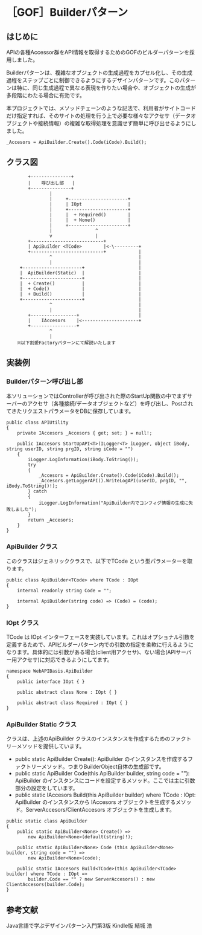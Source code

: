 # ［GOF］Builderパターン

## はじめに
APIの各種Accessor群をAPI情報を取得するためのGOFのビルダーパターンを採用しました。

Builderパターンは、複雑なオブジェクトの生成過程をカプセル化し、その生成過程をステップごとに制御できるようにするデザインパターンです。このパターンは特に、同じ生成過程で異なる表現を作りたい場合や、オブジェクトの生成が多段階にわたる場合に有効です。

本プロジェクトでは、メソッドチェーンのような記法で、利用者がサイトコードだけ指定すれば、そのサイトの処理を行う上で必要な様々なアクセサ（データオブジェクトや接続情報）の複雑な取得処理を意識せず簡単に呼び出せるようにしました。

```_Accesors = ApiBuilder.Create().Code(iCode).Build();```

## クラス図
```
        +---------------+
        |    呼び出し部   |
        +---------------+
                |
                |     +----------------------+                  
                |     | IOpt                 |                   
                |     +----------------------+                  
                |     |  + Required()        |                 
                |     |  + None()            |                  
                |     +----------------------+                  
                |                ^            
                v                |
        +---------------------------+
        | ApiBuilder <TCode>        |<-\---------+
        +---------------------------+            |
                ^                                |
                |                                |
     +----------------------+                    |
     |  ApiBuilder(Static)  |                    |
     +----------------------+                    |
     |  + Create()          |                    |
     |  + Code()            |                    |
     |  + Build()           |                    |
     +----------------------+                    |
                ^                                |
                |                                |
        +-----------------+                      |
        |    IAccesors    |<---------------------+
        +-----------------+
                ^
                |    
    ※以下割愛Factoryパターンにて解説いたします
```


## 実装例
### Builderパターン呼び出し部
本ソリューションではControllerが呼び出された際のStartUp関数の中でまずサーバーのアクセサ（各種接続/データオブジェクトなど）を呼び出し、PostされてきたリクエストパラメータをDBに保存しています。

```
public class APIUtility
{
    private IAccesors _Accesors { get; set; } = null!;

    public IAccesors StartUpAPI<T>(ILogger<T> iLogger, object iBody, string userID, string prgID, string iCode = "")
    {
        iLogger.LogInformation(iBody.ToString());
        try
        {
            _Accesors = ApiBuilder.Create().Code(iCode).Build();
            _Accesors.getLoggerAPI().WriteLogAPI(userID, prgID, "", iBody.ToString()!);
        } catch
        {
            iLogger.LogInformation("ApiBuilder内でコンフィグ情報の生成に失敗しました");
        }
        return _Accesors;
    }
}
```

### ApiBuilder<TCode> クラス
このクラスはジェネリッククラスで、以下でTCode という型パラメーターを取ります。

```
public class ApiBuilder<TCode> where TCode : IOpt
{
    internal readonly string Code = "";

    internal ApiBuilder(string code) => (Code) = (code);
}
```

### IOpt クラス
TCode は IOpt インターフェースを実装しています。これはオプショナル引数を定義するためで、APIビルダーパターン内での引数の指定を柔軟に行えるようになります。具体的には引数がある場合(client用アクセサ)、ない場合(APIサーバー用アクセサ)に対応できるようにしてます。

```
namespace WebAPIBasis.ApiBuilder
{
    public interface IOpt { }

    public abstract class None : IOpt { }

    public abstract class Required : IOpt { }
}
```

### ApiBuilder Static クラス
クラスは、上述のApiBuilder<TCode> クラスのインスタンスを作成するためのファクトリーメソッドを提供しています。

- public static ApiBuilder<None> Create(): ApiBuilder<None> のインスタンスを作成するファクトリーメソッド。つまりBuilderObject自体の生成部です。
- public static ApiBuilder<None> Code(this ApiBuilder<None> builder, string code = ""): ApiBuilder<None> のインスタンスにコードを設定するメソッド。ここでは主に引数部分の設定をしています。
- public static IAccesors Build<TCode>(this ApiBuilder<TCode> builder) where TCode : IOpt: ApiBuilder<TCode> のインスタンスから IAccesors オブジェクトを生成するメソッド。ServerAccesors/ClientAccesors オブジェクトを生成します。

```
public static class ApiBuilder
{
    public static ApiBuilder<None> Create() =>
        new ApiBuilder<None>(default(string)!);

    public static ApiBuilder<None> Code (this ApiBuilder<None> builder, string code = "") =>
        new ApiBuilder<None>(code);

    public static IAccesors Build<TCode>(this ApiBuilder<TCode> builder) where TCode : IOpt =>
        builder.Code == "" ? new ServerAccesors() : new ClientAccesors(builder.Code);
}
```

## 参考文献
Java言語で学ぶデザインパターン入門第3版 Kindle版 結城 浩

